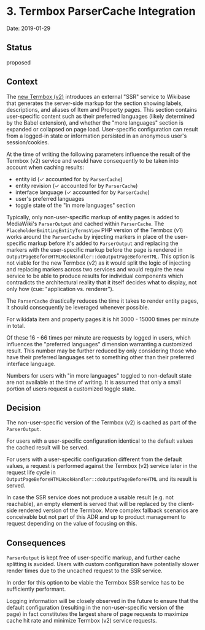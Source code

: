 # 3. Termbox ParserCache Integration

Date: 2019-01-29

## Status

proposed

## Context

The [new Termbox (v2)](https://gerrit.wikimedia.org/g/wikibase/termbox) introduces an external "SSR" service to Wikibase that generates the server-side markup for the section showing labels, descriptions, and aliases of Item and Property pages. This section contains user-specific content such as their preferred languages (likely determined by the Babel extension), and whether the "more languages" section is expanded or collapsed on page load. User-specific configuration can result from a logged-in state or information persisted in an anonymous user's session/cookies.

At the time of writing the following parameters influence the result of the Termbox (v2) service and would have consequently to be taken into account when caching results:
* entity id (✓ accounted for by `ParserCache`)
* entity revision (✓ accounted for by `ParserCache`)
* interface language (✓ accounted for by `ParserCache`)
* user's preferred languages
* toggle state of the "in more languages" section

Typically, only non-user-specific markup of entity pages is added to MediaWiki's `ParserOutput` and cached within `ParserCache`. The `PlaceholderEmittingEntityTermsView` PHP version of the Termbox (v1) works around the `ParserCache` by injecting markers in place of the user-specific markup before it's added to `ParserOutput` and replacing the markers with the user-specific markup before the page is rendered in `OutputPageBeforeHTMLHookHandler::doOutputPageBeforeHTML`. This option is not viable for the new Termbox (v2) as it would split the logic of injecting and replacing markers across two services and would require the new service to be able to produce results for individual components which contradicts the architectural reality that it itself decides what to display, not only how (cue: "application vs. renderer").

The `ParserCache` drastically reduces the time it takes to render entity pages, it should consequently be leveraged whenever possible.

For wikidata item and property pages it is hit 3000 - 15000 times per minute in total.

Of these 16 - 66 times per minute are requests by logged in users, which influences the "preferred languages" dimension warranting a customized result. This number may be further reduced by only considering those who have their preferred languages set to something other than their preferred interface language.

Numbers for users with "in more languages" toggled to non-default state are not available at the time of writing. It is assumed that only a small portion of users request a customized toggle state.

## Decision

The non-user-specific version of the Termbox (v2) is cached as part of the `ParserOutput`.

For users with a user-specific configuration identical to the default values the cached result will be served.

For users with a user-specific configuration different from the default values, a request is performed against the Termbox (v2) service later in the request life cycle in `OutputPageBeforeHTMLHookHandler::doOutputPageBeforeHTML` and its result is served.

In case the SSR service does not produce a usable result (e.g. not reachable), an empty element is served that will be replaced by the client-side rendered version of the Termbox. More complex fallback scenarios are conceivable but not part of this ADR and up to product management to request depending on the value of focusing on this.

## Consequences

`ParserOutput` is kept free of user-specific markup, and further cache splitting is avoided. Users with custom configuration have potentially slower render times due to the uncached request to the SSR service.

In order for this option to be viable the Termbox SSR service has to be sufficiently performant.

Logging information will be closely observed in the future to ensure that the default configuration (resulting in the non-user-specific version of the page) in fact constitutes the largest share of page requests to maximize cache hit rate and minimize Termbox (v2) service requests.
